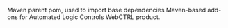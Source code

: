 Maven parent pom, used to import base dependencies  Maven-based add-ons for Automated Logic Controls WebCTRL product.